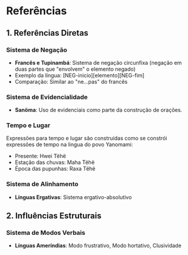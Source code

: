 # Referências

## 1. Referências Diretas

### Sistema de Negação
- **Francês e Tupinambá**: Sistema de negação circunfixa (negação em duas partes que "envolvem" o elemento negado)
- Exemplo da língua: [NEG-inicio][elemento][NEG-fim]
- Comparação: Similar ao "ne...pas" do francês

### Sistema de Evidencialidade
- **Sanöma**: Uso de evidenciais como parte da construção de orações.

### Tempo e Lugar
Expressões para tempo e lugar são construídas como se constrói expressões de tempo na lingua do povo Yanomami:
- Presente: Hwei Tëhë
- Estação das chuvas: Maha Tëhë
- Época das pupunhas: Raxa Tëhë

### Sistema de Alinhamento
- **Línguas Ergativas**: Sistema ergativo-absolutivo

## 2. Influências Estruturais

### Sistema de Modos Verbais
- **Línguas Ameríndias**: Modo frustrativo, Modo hortativo, Clusividade
